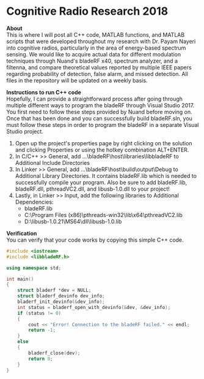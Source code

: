 # Cognitive Radio Research 2018
**About** <br />
This is where I will post all C++ code, MATLAB functions, and MATLAB scripts that were developed throughout my research with Dr. Payam Nayeri into cognitive radios, particularly in the area of energy-based spectrum sensing. We would like to acquire actual data for different modulation techniques through Nuand's bladeRF x40, spectrum analyzer, and a filtenna, and compare theoretical values reported by multiple IEEE papers regarding probability of detection, false alarm, and missed detection. All files in the repository will be updated on a weekly basis.

**Instructions to run C++ code** <br />
Hopefully, I can provide a straightforward process after going through multiple different ways to program the bladeRF through Visual Studio 2017. You first need to follow these steps provided by Nuand before moving on. <br />
Once that has been done and you can successfully build bladeRF.sln, you must follow these steps in order to program the bladeRF in a separate Visual Studio project. <br />
1. Open up the project's properties page by right clicking on the solution and clicking Properties or using the hotkey combination ALT+ENTER. 
2. In C/C++ >> General, add ...\bladeRF\host\libraries\libbladeRF to Additional Include Directories
3. In Linker >> General, add ...\bladeRF\host\build\output\Debug to Additional Library Directories. It contains bladeRF.lib which is needed to successfully compile your program. Also be sure to add bladeRF.lib, bladeRF.dll, pthreadVC2.dll, and libusb-1.0.dll to your project!
4. Lastly, in Linker >> Input, add the following libraries to Additional Dependencies:
   * bladeRF.lib
   * C:\Program Files (x86)\pthreads-win32\lib\x64\pthreadVC2.lib
   * D:\libusb-1.0.21\MS64\dll\libusb-1.0.lib

**Verification** <br />
You can verify that your code works by copying this simple C++ code. 
```C++
#include <iostream>
#include <libbladeRF.h>

using namespace std;

int main()
{
	struct bladerf *dev = NULL;
	struct bladerf_devinfo dev_info;
	bladerf_init_devinfo(&dev_info);
	int status = bladerf_open_with_devinfo(&dev, &dev_info); 
	if (status != 0)
	{
		cout << "Error! Connection to the bladeRF failed." << endl;
		return -1;
	}
	else
	{
		bladerf_close(dev);
		return 0;
	}
}
```
